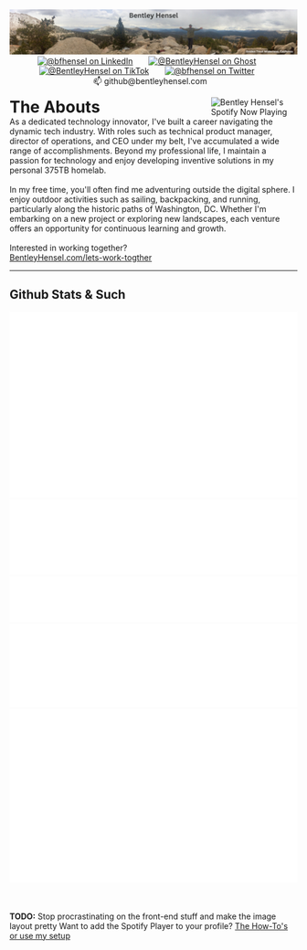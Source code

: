 <div align="center">
  <a href="https://bentleyhensel.com?utm_source=github&utm_medium=banner&utm_campaign=profile_header" target="_blank"><img src="./assets/GoldenTroutWilderness.png"/></a>
</div>
<div id="social" align="center">
  <a href="https://www.linkedin.com/in/bfhensel/" target="_blank"><img src="https://img.shields.io/badge/LinkedIn-0077B5?style=for-the-badge&logo=linkedin&logoColor=white" alt="@bfhensel on LinkedIn"/></a>
  &nbsp; &nbsp; &nbsp;
  <a href="https://bentleyhensel.com?utm_source=github&utm_medium=badge&utm_campaign=profile_ghost" target="_blank"><img src="https://img.shields.io/badge/Ghost-000?style=for-the-badge&logo=ghost&logoColor=yellow" alt="@BentleyHensel on Ghost"/></a>
  &nbsp; &nbsp; &nbsp;
  <a href="https://www.tiktok.com/@bentleyhensel" target="_blank"><img src="https://img.shields.io/badge/TikTok-000000?style=for-the-badge&logo=tiktok&logoColor=white" alt="@BentleyHensel on TikTok"/></a>
  &nbsp; &nbsp; &nbsp;
  <a href="https://twitter.com/bfhensel" target="_blank"><img src="https://img.shields.io/badge/Twitter-blue?style=for-the-badge&logo=twitter&logoColor=white" alt="@bfhensel on Twitter"/></a>
  &nbsp; &nbsp; &nbsp;
  📫&nbsp;github@bentleyhensel.com&nbsp;&nbsp;&nbsp;
</div>
<div>
  <div width=85% align="left">
  <p>
      <a href="https://ghspotify.beltway.cloud/api/view?uid=31rmcreoeeauuxqix4ee3hyxlqkq&redirect=true" target="_blank">
      <img src="https://ghspotify.beltway.cloud/api/view?uid=31rmcreoeeauuxqix4ee3hyxlqkq&cover_image=true&theme=default&show_offline=false&background_color=121212&interchange=true&bar_color_cover=true" alt="Bentley Hensel's Spotify Now Playing" width="30%" align="right">
    </a>
    <h1 style="display:inline">The Abouts</h1>
    <div width=60% align="left">
    As a dedicated technology innovator, I've built a career navigating the dynamic tech industry. With roles such as technical product manager, director of operations, and CEO under my belt, I've accumulated a wide range of accomplishments. Beyond my professional life, I maintain a passion for technology and enjoy developing inventive solutions in my personal 375TB homelab.<br  />    <br  />
    In my free time, you'll often find me adventuring outside the digital sphere. I enjoy outdoor activities such as sailing, backpacking, and running, particularly along the historic paths of Washington, DC. Whether I'm embarking on a new project or exploring new landscapes, each venture offers an opportunity for continuous learning and growth.
    <br><br>
    Interested in working together?
    <br>
    <a href="https://bentleyhensel.com/lets-work-together/?utm_source=github&utm_medium=pabout_me&utm_campaign=about_me_link" target="_blank">
    BentleyHensel.com/lets-work-togther
    </a>
    <br>
  </div>

  </div>
</div>

***
## Github Stats & Such
<p align="left"><a href="https://github.com/TheBoatyMcBoatFace#:~:text=Commits-,Contribution%20activity,-July%202023">
    <img src="metrics/metrics.plugin.isocalendar.fullyear.svg" width="auto" />
    <img src="metrics/metrics.plugin.notable.svg" width="auto" />
    <img src="metrics/metrics.plugin.habits.facts.svg" width="auto">
    <img src="metrics/metrics.plugin.lines.svg" width="auto">
    <img src="metrics/metrics.plugin.stars.svg" width="auto"></a>
</p>

<br /><br />
**TODO:** Stop procrastinating on the front-end stuff and make the image layout pretty
Want to add the Spotify Player to your profile? [The How-To's or use my setup](https://github.com/TheBoatyMcBoatFace/spotify-github-profile)





